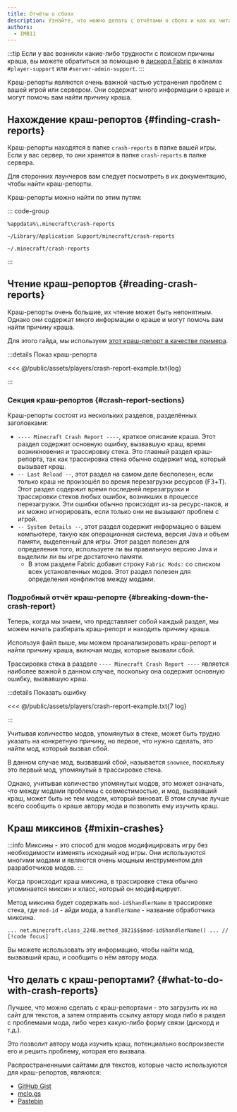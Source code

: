 ```yaml
---
title: Отчёты о сбоях
description: Узнайте, что можно делать с отчётами о сбоях и как их читать.
authors:
  - IMB11
---
```


:::tip
Если у вас возникли какие-либо трудности с поиском причины краша, вы можете обратиться за помощью в [дискорд Fabric](https://discord.gg/v6v4pMv) в каналах `#player-support` или `#server-admin-support`.
:::

Краш-репорты являются очень важной частью устранения проблем с вашей игрой или сервером. Они содержат много информации о краше и могут помочь вам найти причину краша.

## Нахождение краш-репортов {#finding-crash-reports}

Краш-репорты находятся в папке `crash-reports` в папке вашей игры. Если у вас сервер, то они хранятся в папке `crash-reports` в папке сервера.

Для сторонних лаунчеров вам следует посмотреть в их документацию, чтобы найти краш-репорты.

Краш-репорты можно найти по этим путям:

::: code-group

```:no-line-numbers [Windows]
%appdata%\.minecraft\crash-reports
```

```:no-line-numbers [macOS]
~/Library/Application Support/minecraft/crash-reports
```

```:no-line-numbers [Linux]
~/.minecraft/crash-reports
```

:::

## Чтение краш-репортов {#reading-crash-reports}

Краш-репорты очень большие, их чтение может быть непонятным. Однако они содержат много информации о краше и могут помочь вам найти причину краша.

Для этого гайда, мы используем [этот краш-репорт в качестве примера](/assets/players/crash-report-example.txt).

:::details Показ краш-репорта

<<< @/public/assets/players/crash-report-example.txt{log}

:::

### Секция краш-репортов {#crash-report-sections}

Краш-репорты состоят из нескольких разделов, разделённых заголовками:

- `---- Minecraft Crash Report ----`, краткое описание краша. Этот раздел содержит основную ошибку, вызвавшую краш, время возникновения и трассировку стека. Это главный раздел краш-репорта, так как трассировка стека обычно содержит мод, который вызывает краш.
- `-- Last Reload --`, этот раздел на самом деле бесполезен, если только краш не произошёл во время перезагрузки ресурсов (<kbd>F3</kbd>+<kbd>T</kbd>). Этот раздел содержит время последней перезагрузки и трассировки стеков любых ошибок, возникших в процессе перезагрузки. Эти ошибки обычно происходят из-за ресурс-паков, и их можно игнорировать, если только они не вызывают проблем с игрой.
- `-- System Details --`, этот раздел содержит информацию о вашем компьютере, такую как операционная система, версия Java и объем памяти, выделенный для игры. Этот раздел полезен для определения того, используете ли вы правильную версию Java и выделили ли вы игре достаточно памяти.
  - В этом разделе Fabric добавит строку `Fabric Mods:` со списком всех установленных модов. Этот раздел полезен для определения конфликтов между модами.

### Подробный отчёт краш-репорте {#breaking-down-the-crash-report}

Теперь, когда мы знаем, что представляет собой каждый раздел, мы можем начать разбирать краш-репорт и находить причину краша.

Используя файл выше, мы можем проанализировать краш-репорт и найти причину краша, включая моды, которые вызвали сбой.

Трассировка стека в разделе `---- Minecraft Crash Report ----` является наиболее важной в данном случае, поскольку она содержит основную ошибку, вызвавшую краш.

:::details Показать ошибку

<<< @/public/assets/players/crash-report-example.txt{7 log}

:::

Учитывая количество модов, упомянутых в стеке, может быть трудно указать на конкретную причину, но первое, что нужно сделать, это найти мод, который вызвал сбой.

В данном случае мод, вызвавший сбой, называется `snownee`, поскольку это первый мод, упомянутый в трассировке стека.

Однако, учитывая количество упомянутых модов, это может означать, что между модами проблемы с совместимостью, и мод, вызвавший краш, может быть не тем модом, который виноват. В этом случае лучше всего сообщить о краше автору мода и позволить ему изучить краш.

## Краш миксинов {#mixin-crashes}

:::info
Миксины - это способ для модов модифицировать игру без необходимости изменять исходный код игры. Они используются многими модами и являются очень мощным инструментом для разработчиков модов.
:::

Когда происходит краш миксина, в трассировке стека обычно упоминается миксин и класс, который он модифицирует.

Метод миксина будет содержать `mod-id$handlerName` в трассировке стека, где `mod-id` - айди мода, а `handlerName` - название обработчика миксина.

```:no-line-numbers
... net.minecraft.class_2248.method_3821$$$mod-id$handlerName() ... // [!code focus]
```

Вы можете использовать эту информацию, чтобы найти мод, вызвавший краш, и сообщить о нём автору мода.

## Что делать с краш-репортами? {#what-to-do-with-crash-reports}

Лучшее, что можно сделать с краш-репортами - это загрузить их на сайт для текстов, а затем отправить ссылку автору мода либо в раздел с проблемами мода, либо через какую-либо форму связи (дискорд и т.д.).

Это позволит автору мода изучить краш, потенциально воспроизвести его и решить проблему, которая его вызвала.

Распространенными сайтами для текстов, которые часто используются для краш-репортов, являются:

- [GitHub Gist](https://gist.github.com/)
- [mclo.gs](https://mclo.gs/)
- [Pastebin](https://pastebin.com/)
